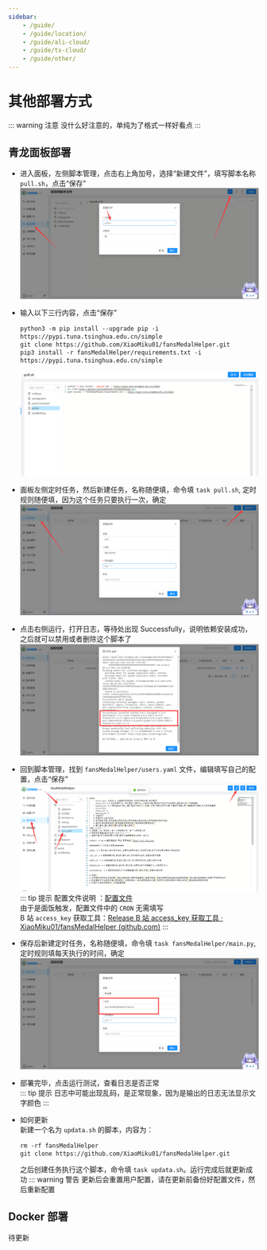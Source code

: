 ```yaml
---
sidebar:
    - /guide/
    - /guide/location/
    - /guide/ali-cloud/
    - /guide/tx-cloud/
    - /guide/other/
---
```


# 其他部署方式

::: warning 注意
没什么好注意的，单纯为了格式一样好看点
:::

## 青龙面板部署

-   进入面板，左侧脚本管理，点击右上角加号，选择“新建文件”，填写脚本名称 `pull.sh`，点击“保存”
    ![](../images/other/image1.png)
-   输入以下三行内容，点击“保存”
    ```shell
    python3 -m pip install --upgrade pip -i https://pypi.tuna.tsinghua.edu.cn/simple
    git clone https://github.com/XiaoMiku01/fansMedalHelper.git
    pip3 install -r fansMedalHelper/requirements.txt -i https://pypi.tuna.tsinghua.edu.cn/simple
    ```
    ![](../images/other/image2.png)
-   面板左侧定时任务，然后新建任务，名称随便填，命令填 `task pull.sh`, 定时规则随便填，因为这个任务只要执行一次，确定  
    ![](../images/other/image3.png)

-   点击右侧运行，打开日志，等待处出现 Successfully，说明依赖安装成功，之后就可以禁用或者删除这个脚本了
    ![](../images/other/image4.png)

-   回到脚本管理，找到 `fansMedalHelper/users.yaml` 文件，编辑填写自己的配置，点击“保存”
    ![](../images/other/image5.png)
    ::: tip 提示
    配置文件说明 ：[配置文件](./#配置文件说明-users-yaml)  
    由于是面饭触发，配置文件中的 `CRON` 无需填写  
    B 站 `access_key` 获取工具：[Release B 站 access_key 获取工具 · XiaoMiku01/fansMedalHelper (github.com)](https://github.com/XiaoMiku01/fansMedalHelper/releases/tag/logintool)
    :::
-   保存后新建定时任务，名称随便填，命令填 `task fansMedalHelper/main.py`, 定时规则填每天执行的时间，确定
    ![](../images/other/image6.png)

-   部署完毕，点击运行测试，查看日志是否正常  
    ::: tip 提示
    日志中可能出现乱码，是正常现象，因为是输出的日志无法显示文字颜色
    :::

-   如何更新  
    新建一个名为 `updata.sh` 的脚本，内容为：
    ```shell
    rm -rf fansMedalHelper
    git clone https://github.com/XiaoMiku01/fansMedalHelper.git
    ```
    之后创建任务执行这个脚本，命令填 `task updata.sh`。运行完成后就更新成功
    ::: warning 警告
    更新后会重置用户配置，请在更新前备份好配置文件，然后重新配置

## Docker 部署

待更新
